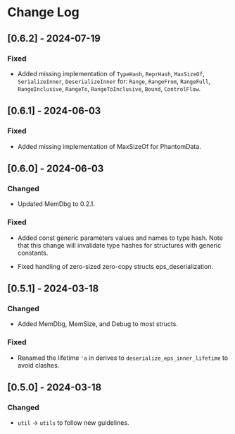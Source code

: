 # Change Log

## [0.6.2] - 2024-07-19

### Fixed

* Added missing implementation of `TypeHash`, `ReprHash`, `MaxSizeOf`, 
  `SerializeInner`, `DeserializeInner` for:
  `Range`, `RangeFrom`, `RangeFull`, `RangeInclusive`, `RangeTo`, 
  `RangeToInclusive`, `Bound`, `ControlFlow`.

## [0.6.1] - 2024-06-03

### Fixed

* Added missing implementation of MaxSizeOf for PhantomData.


## [0.6.0] - 2024-06-03

### Changed

* Updated MemDbg to 0.2.1.

### Fixed

* Added const generic parameters values and names to type hash. Note that
  this change will invalidate type hashes for structures with generic
  constants.

* Fixed handling of zero-sized zero-copy structs eps_deserialization.


## [0.5.1] - 2024-03-18

### Changed

* Added MemDbg, MemSize, and Debug to most structs.

### Fixed

* Renamed the lifetime `'a` in derives to `deserialize_eps_inner_lifetime`
  to avoid clashes.


## [0.5.0] - 2024-03-18

### Changed

* `util` -> `utils` to follow new guidelines.
